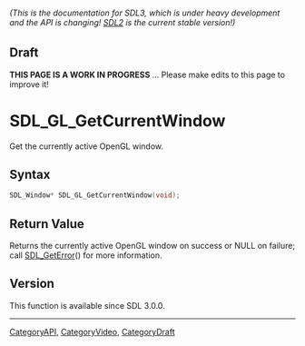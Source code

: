 ###### (This is the documentation for SDL3, which is under heavy development and the API is changing! [SDL2](https://wiki.libsdl.org/SDL2/) is the current stable version!)

## Draft

**THIS PAGE IS A WORK IN PROGRESS** ... Please make edits to this page to improve it!



<!-- #*^*^*^*^*See https://wiki.libsdl.org/SGFunctions for details on editing this page*^*^*^*^* -->
# SDL_GL_GetCurrentWindow

Get the currently active OpenGL window.

## Syntax

```c
SDL_Window* SDL_GL_GetCurrentWindow(void);

```

## Return Value

Returns the currently active OpenGL window on success or NULL on failure;
call [SDL_GetError](SDL_GetError)() for more information.

## Version

This function is available since SDL 3.0.0.

----
[CategoryAPI](CategoryAPI), [CategoryVideo](CategoryVideo), [CategoryDraft](CategoryDraft)


